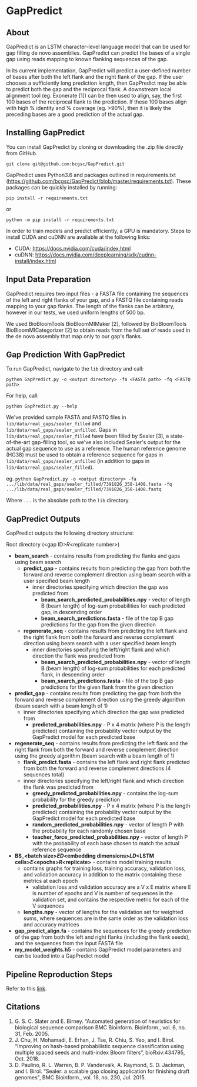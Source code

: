 # GapPredict
## About
GapPredict is an LSTM character-level language model that can be used for gap filling de novo assemblies. GapPredict can predict the bases of a single gap using reads mapping to known flanking sequences of the gap. 

In its current implementation, GapPredict will predict a user-defined number of bases after both the left flank and the right flank of the gap. If the user chooses a sufficiently long prediction length, then GapPredict may be able to predict both the gap and the reciprocal flank. A downstream local alignment tool (eg. Exonerate [1]) can be then used to align, say, the first 100 bases of the reciprocal flank to the prediction. If these 100 bases align with high % identity and % coverage (eg. >90%), then it is likely the preceding bases are a good prediction of the actual gap.

## Installing GapPredict
You can install GapPredict by cloning or downloading the .zip file directly from GitHub.

`git clone git@github.com:bcgsc/GapPredict.git`

GapPredict uses Python3.6 and packages outlined in requirements.txt (https://github.com/bcgsc/GapPredict/blob/master/requirements.txt). These packages can be quickly installed by running:

`pip install -r requirements.txt`

or

`python -m pip install -r requirements.txt`

In order to train models and predict efficiently, a GPU is mandatory. Steps to install CUDA and cuDNN are available at the following links:

* CUDA: https://docs.nvidia.com/cuda/index.html
* cuDNN: https://docs.nvidia.com/deeplearning/sdk/cudnn-install/index.html

## Input Data Preparation
GapPredict requires two input files - a FASTA file containing the sequences of the left and right flanks of your gap, and a FASTQ file containing reads mapping to your gap flanks. The length of the flanks can be arbitrary, however in our tests, we used uniform lengths of 500 bp.

We used BioBloomTools BioBloomMIMaker [2], followed by BioBloomTools BioBloomMICategorizer [2] to obtain reads from the full set of reads used in the de novo assembly that map only to our gap's flanks.

## Gap Prediction With GapPredict
To run GapPredict, navigate to the `lib` directory and call:

`python GapPredict.py -o <output directory> -fa <FASTA path> -fq <FASTQ path>`

For help, call:

`python GapPredict.py --help`

We've provided sample FASTA and FASTQ files in `lib/data/real_gaps/sealer_filled` and `lib/data/real_gaps/sealer_unfilled`. Gaps in `lib/data/real_gaps/sealer_filled` have been filled by Sealer [3], a state-of-the-art gap-filling tool, so we've also included Sealer's output for the actual gap sequence to use as a reference. The human reference genome (HG38) must be used to obtain a reference sequence for gaps in `lib/data/real_gaps/sealer_unfilled` (in addition to gaps in `lib/data/real_gaps/sealer_filled`).

eg. `python GapPredict.py -o <output directory> -fa .../lib/data/real_gaps/sealer_filled/7391826_358-1408.fasta -fq .../lib/data/real_gaps/sealer_filled/7391826_358-1408.fastq`

Where `...` is the absolute path to the `lib` directory.
## GapPredict Outputs
GapPredict outputs the following directory structure:

Root directory (\<gap ID\>_R_\<replicate number\>)
* **beam_search** - contains results from predicting the flanks and gaps using beam search
  * **predict_gap** - contains results from predicting the gap from both the forward and reverse complement direction using beam search with a user specified beam length
    * inner directories specifying which direction the gap was predicted from
      * **beam_search_predicted_probabilities.npy** - vector of length B (beam length) of log-sum probabilities for each predicted gap, in descending order 
      * **beam_search_predictions.fasta** - file of the top B gap predictions for the gap from the given direction
  * **regenerate_seq** - contains results from predicting the left flank and the right flank from both the forward and reverse complement direction using beam search with a user specified beam length
    * inner directories specifying the left/right flank and which direction the flank was predicted from
      * **beam_search_predicted_probabilities.npy** - vector of length B (beam length) of log-sum probabilities for each predicted flank, in descending order 
      * **beam_search_predictions.fasta** - file of the top B gap predictions for the given flank from the given direction
* **predict_gap** - contains results from predicting the gap from both the forward and reverse complement direction using the greedy algorithm (beam search with a beam length of 1)
    * inner directories specifying which direction the gap was predicted from
      * **predicted_probabilities.npy** - P x 4 matrix (where P is the length predicted) containing the probability vector output by the GapPredict model for each predicted base
* **regenerate_seq** - contains results from predicting the left flank and the right flank from both the forward and reverse complement direction using the greedy algorithm (beam search with a beam length of 1)
    * **flank_predict.fasta** - contains the left flank and right flank predicted from both the forward and reverse complement directions (4 sequences total)
    * inner directories specifying the left/right flank and which direction the flank was predicted from
      * **greedy_predicted_probabilities.npy** - contains the log-sum probability for the greedy prediction
      * **predicted_probabilities.npy** - P x 4 matrix (where P is the length predicted) containing the probability vector output by the GapPredict model for each predicted base
      * **random_predicted_probabilities.npy** - vector of length P with the probability for each randomly chosen base
      * **teacher_force_predicted_probabilities.npy** - vector of length P with the probability of each base chosen to match the actual reference sequence
* **BS_\<batch size\>_ED_\<embedding dimensions\>_LD_\<LSTM cells\>_E_\<epochs\>_R_\<replicate\>** - contains model training results
  * contains graphs for training loss, training accuracy, validation loss, and validation accuracy in addition to the matrix containing these metrics at each epoch
    * validation loss and validation accuracy are a V x E matrix where E is number of epochs and V is number of sequences in the validation set, and contains the respective metric for each of the V sequences
  * **lengths.npy** - vector of lengths for the validation set for weighted sums, where sequences are in the same order as the validation loss and accuracy matrices
* **gap_predict_align.fa** - contains the sequences for the greedy prediction of the gap from both the left and right flanks (including the flank seeds), and the sequences from the input FASTA file 
* **my_model_weights.h5** - contains GapPredict model parameters and can be loaded into a GapPredict model

## Pipeline Reproduction Steps
Refer to this [link](https://github.com/bcgsc/GapPredict/tree/v1.0doc/scripts).

## Citations
1.	G. S. C. Slater and E. Birney. “Automated generation of heuristics for biological sequence comparison BMC Bioinform. Bioinform., vol. 6, no. 31, Feb. 2005.
2.	J. Chu, H. Mohamadi, E. Erhan, J. Tse, R. Chiu, S. Yeo, and I. Birol. “Improving on hash-based probabilistic sequence classification using multiple spaced seeds and multi-index Bloom filters”, bioRxiv:434795, Oct. 2018.
3.  D. Paulino, R. L. Warren, B. P. Vandervalk, A. Raymond, S. D. Jackman, and I. Birol. “Sealer: a scalable gap closing application for finishing draft genomes", BMC Bioinform., vol. 16, no. 230, Jul. 2015.